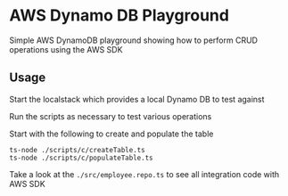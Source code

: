 # AWS Dynamo DB Playground

Simple AWS DynamoDB playground showing how to perform CRUD operations using the AWS SDK

## Usage

Start the localstack which provides a local Dynamo DB to test against

Run the scripts as necessary to test various operations

Start with the following to create and populate the table

```shell
ts-node ./scripts/c/createTable.ts
ts-node ./scripts/c/populateTable.ts
```

Take a look at the `./src/employee.repo.ts` to see all integration code with AWS SDK